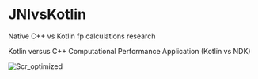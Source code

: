 # JNIvsKotlin
Native  C++ vs Kotlin fp calculations research

Kotlin versus C++ Computational Performance Application (Kotlin vs NDK)


![Scr_optimized](https://user-images.githubusercontent.com/18659017/235976042-e9875bb1-04ad-4057-9fd5-73ad755ec65c.jpeg)
